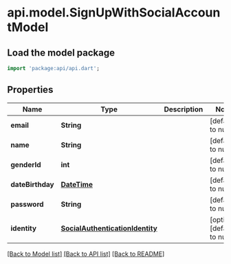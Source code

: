 # api.model.SignUpWithSocialAccountModel

## Load the model package
```dart
import 'package:api/api.dart';
```

## Properties
Name | Type | Description | Notes
------------ | ------------- | ------------- | -------------
**email** | **String** |  | [default to null]
**name** | **String** |  | [default to null]
**genderId** | **int** |  | [default to null]
**dateBirthday** | [**DateTime**](DateTime.md) |  | [default to null]
**password** | **String** |  | [default to null]
**identity** | [**SocialAuthenticationIdentity**](SocialAuthenticationIdentity.md) |  | [optional] [default to null]

[[Back to Model list]](../README.md#documentation-for-models) [[Back to API list]](../README.md#documentation-for-api-endpoints) [[Back to README]](../README.md)


